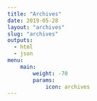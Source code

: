 ```yaml
---
title: "Archives"
date: 2019-05-28
layout: "archives"
slug: "archives"
outputs:
  - html
  - json
menu:
    main:
        weight: -70
        params: 
            icon: archives
---
```

